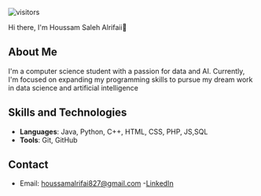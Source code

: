 ![visitors](https://visitor-badge.glitch.me/badge?page_id=yourusername.yourrepo)

Hi there, I'm Houssam Saleh Alrifaii👋

## About Me
I'm a computer science student with a passion for data and AI. Currently, I'm focused on expanding my programming skills to pursue my dream work in data science and artificial intelligence

## Skills and Technologies
- **Languages**: Java, Python, C++, HTML, CSS, PHP, JS,SQL
- **Tools**: Git, GitHub
## Contact
- Email: [houssamalrifai827@gmail.com](mailto:houssamalrifai827@gmail.com)
-[LinkedIn](https://www.linkedin.com/in/houssam-saleh-alrifaii-989792242/)
